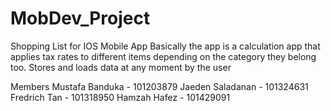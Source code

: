 # MobDev_Project
Shopping List for IOS Mobile App
Basically the app is a calculation app that applies tax rates to different items depending on the category they belong too. Stores and loads data at any moment by the user 


Members
Mustafa Banduka - 101203879
Jaeden Saladanan - 101324631
Fredrich Tan - 101318950
Hamzah Hafez - 101429091
